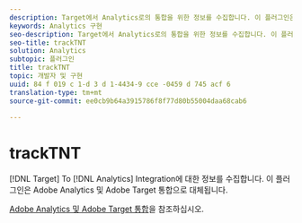 ```yaml
---
description: Target에서 Analytics로의 통합을 위한 정보를 수집합니다. 이 플러그인은 Adobe Analytics 및 Adobe Target 통합으로 대체됩니다.
keywords: Analytics 구현
seo-description: Target에서 Analytics로의 통합을 위한 정보를 수집합니다. 이 플러그인은 Adobe Analytics 및 Adobe Target 통합으로 대체됩니다.
seo-title: trackTNT
solution: Analytics
subtopic: 플러그인
title: trackTNT
topic: 개발자 및 구현
uuid: 84 f 019 c 1-d 3 d 1-4434-9 cce -0459 d 745 acf 6
translation-type: tm+mt
source-git-commit: ee0cb9b64a3915786f8f77d80b55004daa68cab6

---
```



# trackTNT

[!DNL Target] To [!DNL Analytics] Integration에 대한 정보를 수집합니다. 이 플러그인은 Adobe Analytics 및 Adobe Target 통합으로 대체됩니다.

[Adobe Analytics 및 Adobe Target 통합](https://marketing.adobe.com/resources/help/en_US/target/a4t/)을 참조하십시오.
